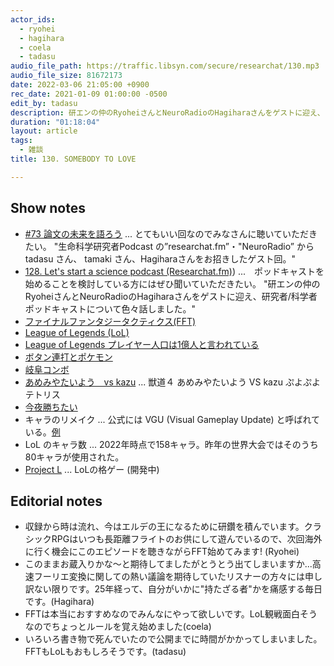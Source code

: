 ```yaml
---
actor_ids:
  - ryohei
  - hagihara
  - coela
  - tadasu
audio_file_path: https://traffic.libsyn.com/secure/researchat/130.mp3
audio_file_size: 81672173
date: 2022-03-06 21:05:00 +0900
rec_date: 2021-01-09 01:00:00 -0500
edit_by: tadasu
description: 研エンの仲のRyoheiさんとNeuroRadioのHagiharaさんをゲストに迎え、FFTとLoLについて話しました。
duration: "01:18:04"
layout: article
tags:
  - 雑談
title: 130. SOMEBODY TO LOVE

---
```

## Show notes
- [#73 論文の未来を語ろう](https://anchor.fm/ken-en-no-naka/episodes/73-e1d9uf5) ... とてもいい回なのでみなさんに聴いていただきたい。 "生命科学研究者Podcast の”researchat.fm”・"NeuroRadio” から tadasu さん、 tamaki さん、Hagiharaさんをお招きしたゲスト回。" 
- [128. Let's start a science podcast (Researchat.fm)](https://researchat.fm/episode/128)) ...　ポッドキャストを始めることを検討している方にはぜひ聞いていただきたい。 "研エンの仲のRyoheiさんとNeuroRadioのHagiharaさんをゲストに迎え、研究者/科学者ポッドキャストについて色々話しました。"
- [ファイナルファンタジータクティクス(FFT)](https://ja.wikipedia.org/wiki/%E3%83%95%E3%82%A1%E3%82%A4%E3%83%8A%E3%83%AB%E3%83%95%E3%82%A1%E3%83%B3%E3%82%BF%E3%82%B8%E3%83%BC%E3%82%BF%E3%82%AF%E3%83%86%E3%82%A3%E3%82%AF%E3%82%B9)
- [League of Legends (LoL)](https://www.leagueoflegends.com/en-us/)
- [League of Legends プレイヤー人口は1億人と言われている](https://www.forbes.com/sites/insertcoin/2016/09/13/riot-games-reveals-league-of-legends-has-100-million-monthly-players/?sh=1afad9ce5aa8)
- [ボタン連打とポケモン](https://detail.chiebukuro.yahoo.co.jp/qa/question_detail/q1221187502)
- [岐阜コンボ](https://www.youtube.com/watch?v=fHEvlT9uqe4)
- [あめみやたいよう　vs kazu](https://www.youtube.com/watch?v=YJ9f50hUNV8&ab_channel=DaigotheBeasTV) ... 獣道４ あめみやたいよう VS kazu ぷよぷよテトリス
- [今夜勝ちたい](https://goziline.com/cat/%E3%82%B9%E3%83%885)
- キャラのリメイク ... 公式には VGU (Visual Gameplay Update) と呼ばれている。[例](https://www.leagueoflegends.com/ja-jp/news/dev/dev-kicking-off-udyr-s-vgu/)
- LoL のキャラ数 ... 2022年時点で158キャラ。昨年の世界大会ではそのうち80キャラが使用された。
- [Project L](https://www.riotgames.com/ja/news/project-l-dev-finding-our-game-ja) ... LoLの格ゲー (開発中)

## Editorial notes
- 収録から時は流れ、今はエルデの王になるために研鑽を積んでいます。クラシックRPGはいつも長距離フライトのお供にして遊んでいるので、次回海外に行く機会にこのエピソードを聴きながらFFT始めてみます! (Ryohei) 
- このままお蔵入りかな〜と期待してましたがとうとう出てしまいますか...高速フーリエ変換に関しての熱い議論を期待していたリスナーの方々には申し訳ない限りです。25年経って、自分がいかに"持たざる者"かを痛感する毎日です。(Hagihara)
- FFTは本当におすすめなのでみんなにやって欲しいです。LoL観戦面白そうなのでちょっとルールを覚え始めました(coela)
- いろいろ書き物で死んでいたので公開までに時間がかかってしまいました。FFTもLoLもおもしろそうです。(tadasu)
